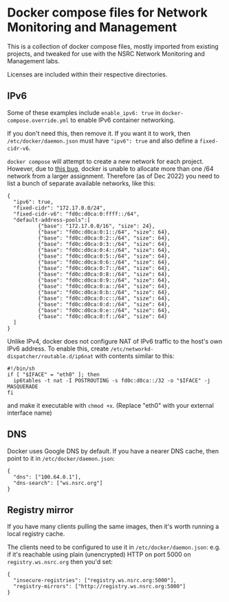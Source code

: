 # Docker compose files for Network Monitoring and Management

This is a collection of docker compose files, mostly imported from existing
projects, and tweaked for use with the NSRC Network Monitoring and
Management labs.

Licenses are included within their respective directories.

## IPv6

Some of these examples include `enable_ipv6: true` in
`docker-compose.override.yml` to enable IPv6 container networking.

If you don't need this, then remove it.  If you want it to work, then
`/etc/docker/daemon.json` must have `"ipv6": true` and also define a
`fixed-cidr-v6`.

`docker compose` will attempt to create a new network for each project.
However, due to [this bug](https://github.com/moby/moby/issues/41438),
docker is unable to allocate more than one /64 network from a larger
assignment.  Therefore (as of Dec 2022) you need to list a bunch of
separate available networks, like this:

```
{
  "ipv6": true,
  "fixed-cidr": "172.17.0.0/24",
  "fixed-cidr-v6": "fd0c:d0ca:0:ffff::/64",
  "default-address-pools":[
          {"base": "172.17.0.0/16", "size": 24},
          {"base": "fd0c:d0ca:0:1::/64", "size": 64},
          {"base": "fd0c:d0ca:0:2::/64", "size": 64},
          {"base": "fd0c:d0ca:0:3::/64", "size": 64},
          {"base": "fd0c:d0ca:0:4::/64", "size": 64},
          {"base": "fd0c:d0ca:0:5::/64", "size": 64},
          {"base": "fd0c:d0ca:0:6::/64", "size": 64},
          {"base": "fd0c:d0ca:0:7::/64", "size": 64},
          {"base": "fd0c:d0ca:0:8::/64", "size": 64},
          {"base": "fd0c:d0ca:0:9::/64", "size": 64},
          {"base": "fd0c:d0ca:0:a::/64", "size": 64},
          {"base": "fd0c:d0ca:0:b::/64", "size": 64},
          {"base": "fd0c:d0ca:0:c::/64", "size": 64},
          {"base": "fd0c:d0ca:0:d::/64", "size": 64},
          {"base": "fd0c:d0ca:0:e::/64", "size": 64},
          {"base": "fd0c:d0ca:0:f::/64", "size": 64}
  ]
}
```

Unlike IPv4, docker does not configure NAT of IPv6 traffic to the host's own
IPv6 address.  To enable this, create
`/etc/networkd-dispatcher/routable.d/ip6nat` with contents similar to this:

```
#!/bin/sh
if [ "$IFACE" = "eth0" ]; then
  ip6tables -t nat -I POSTROUTING -s fd0c:d0ca::/32 -o "$IFACE" -j MASQUERADE
fi
```

and make it executable with `chmod +x`.  (Replace "eth0" with your external
interface name)

## DNS

Docker uses Google DNS by default.  If you have a nearer DNS cache, then
point to it in `/etc/docker/daemon.json`:

```
{
  "dns": ["100.64.0.1"],
  "dns-search": ["ws.nsrc.org"]
}
```

## Registry mirror

If you have many clients pulling the same images, then it's worth running a
local registry cache.

The clients need to be configured to use it in `/etc/docker/daemon.json`:
e.g.  if it's reachable using plain (unencrypted) HTTP on port 5000 on
`registry.ws.nsrc.org` then you'd set:

```
{
  "insecure-registries": ["registry.ws.nsrc.org:5000"],
  "registry-mirrors": ["http://registry.ws.nsrc.org:5000"]
}
```
